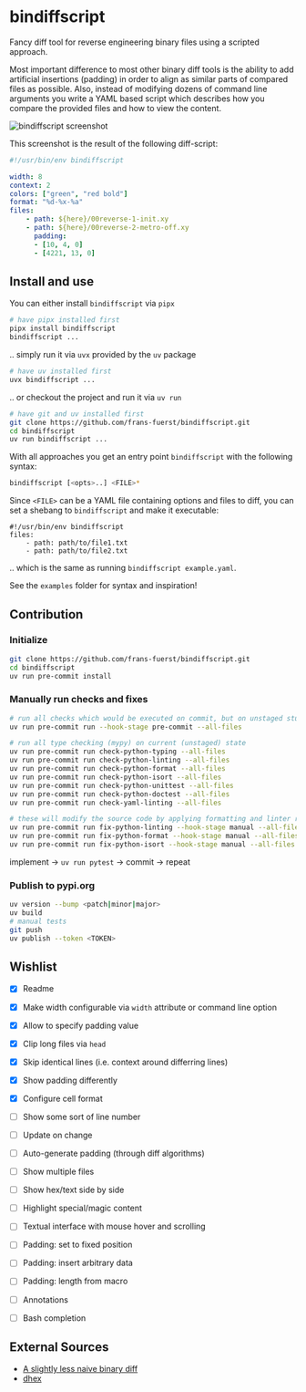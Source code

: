 # bindiffscript

Fancy diff tool for reverse engineering binary files using a scripted approach.

Most important difference to most other binary diff tools is the ability to add
artificial insertions (padding) in order to align as similar parts of compared
files as possible.
Also, instead of modifying dozens of command line arguments you write a YAML
based script which describes how you compare the provided files and how to view
the content.

![bindiffscript screenshot](bindiffscript_screenshot.png "bindiffscript v0.3.0")

This screenshot is the result of the following diff-script:

```yaml
#!/usr/bin/env bindiffscript

width: 8
context: 2
colors: ["green", "red bold"]
format: "%d-%x-%a"
files:
    - path: ${here}/00reverse-1-init.xy
    - path: ${here}/00reverse-2-metro-off.xy
      padding:
      - [10, 4, 0]
      - [4221, 13, 0]
```

## Install and use

You can either install `bindiffscript` via `pipx`

```bash
# have pipx installed first
pipx install bindiffscript
bindiffscript ...
```

.. simply run it via `uvx` provided by the `uv` package
```bash
# have uv installed first
uvx bindiffscript ...
```

.. or checkout the project and run it via `uv run`
```bash
# have git and uv installed first
git clone https://github.com/frans-fuerst/bindiffscript.git
cd bindiffscript
uv run bindiffscript ...
```

With all approaches you get an entry point `bindiffscript` with the
following syntax:
```bash
bindiffscript [<opts>..] <FILE>*
```

Since `<FILE>` can be a YAML file containing options and files to diff, you
can set a shebang to `bindiffscript` and make it executable:

```
#!/usr/bin/env bindiffscript
files:
    - path: path/to/file1.txt
    - path: path/to/file2.txt
```

.. which is the same as running `bindiffscript example.yaml`.

See the `examples` folder for syntax and inspiration!


## Contribution

### Initialize

```bash
git clone https://github.com/frans-fuerst/bindiffscript.git
cd bindiffscript
uv run pre-commit install
```

### Manually run checks and fixes

```bash
# run all checks which would be executed on commit, but on unstaged stuff, too
uv run pre-commit run --hook-stage pre-commit --all-files

# run all type checking (mypy) on current (unstaged) state
uv run pre-commit run check-python-typing --all-files
uv run pre-commit run check-python-linting --all-files
uv run pre-commit run check-python-format --all-files
uv run pre-commit run check-python-isort --all-files
uv run pre-commit run check-python-unittest --all-files
uv run pre-commit run check-python-doctest --all-files
uv run pre-commit run check-yaml-linting --all-files

# these will modify the source code by applying formatting and linter rules
uv run pre-commit run fix-python-linting --hook-stage manual --all-files
uv run pre-commit run fix-python-format --hook-stage manual --all-files
uv run pre-commit run fix-python-isort --hook-stage manual --all-files
```

implement -> `uv run pytest` -> commit -> repeat

### Publish to pypi.org

```bash
uv version --bump <patch|minor|major>
uv build
# manual tests
git push
uv publish --token <TOKEN>
```

## Wishlist

- [x] Readme
- [x] Make width configurable via `width` attribute or command line option
- [x] Allow to specify padding value
- [x] Clip long files via `head`
- [x] Skip identical lines (i.e. context around differring lines)
- [x] Show padding differently
- [x] Configure cell format
- [ ] Show some sort of line number
- [ ] Update on change
- [ ] Auto-generate padding (through diff algorithms)
- [ ] Show multiple files
- [ ] Show hex/text side by side
- [ ] Highlight special/magic content
- [ ] Textual interface with mouse hover and scrolling
- [ ] Padding: set to fixed position
- [ ] Padding: insert arbitrary data
- [ ] Padding: length from macro
- [ ] Annotations
- [ ] Bash completion


## External Sources

* [A slightly less naive binary diff ](https://dev.to/taikedz/a-slightly-less-naive-binary-diff-294i)
* [dhex](https://www.dettus.net/dhex/)
